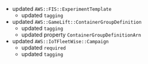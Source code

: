 - updated `AWS::FIS::ExperimentTemplate`
  - updated `tagging`
- updated `AWS::GameLift::ContainerGroupDefinition`
  - updated `tagging`
  - updated property `ContainerGroupDefinitionArn`
- updated `AWS::IoTFleetWise::Campaign`
  - updated `required`
  - updated `tagging`
